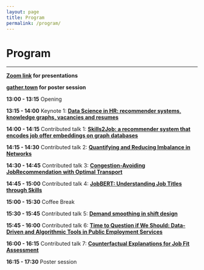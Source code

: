 ```yaml
---
layout: page
title: Program
permalink: /program/
---
```

# Program
---
**[Zoom link](https://us06web.zoom.us/j/84976078453?pwd=dnR0ckIxUWdGNS9nNFl3US9ldzlxQT09) for presentations**

**[gather.town](http://gather.town/app/hBEz7gd9j6SCPWBG/ECML%20PKDD%202021) for poster session** 

**13:00 - 13:15** Opening

**13:15 - 14:00** Keynote 1: [__Data Science in HR: recommender systems, knowledge graphs, vacancies and resumes__]()

**14:00 - 14:15** Contributed talk 1: [__Skills2Job: a recommender system that encodes job offer embeddings on graph databases__](/papers/FEAST2021_paper_2.pdf)

**14:15 - 14:30** Contributed talk 2: [__Quantifying and Reducing Imbalance in Networks__](/papers/FEAST2021_paper_3.pdf)

**14:30 - 14:45** Contributed talk 3: [__Congestion-Avoiding JobRecommendation with Optimal Transport__](/papers/FEAST2021_paper_4.pdf)

**14:45 - 15:00** Contributed talk 4: [__JobBERT: Understanding Job Titles through Skills__](/papers/FEAST2021_paper_6.pdf)

**15:00 - 15:30** Coffee Break

**15:30 - 15:45** Contributed talk 5: [__Demand smoothing in shift design__](/papers/FEAST2021_paper_1.pdf)

**15:45 - 16:00** Contributed talk 6: [__Time to Question if We Should: Data-Driven and Algorithmic Tools in Public Employment Services__](/papers/FEAST2021_paper_5.pdf)

**16:00 - 16:15** Contributed talk 7: [__Counterfactual Explanations for Job Fit Assessment__](/papers/FEAST2021_paper_7.pdf)

**16:15 - 17:30** Poster session


